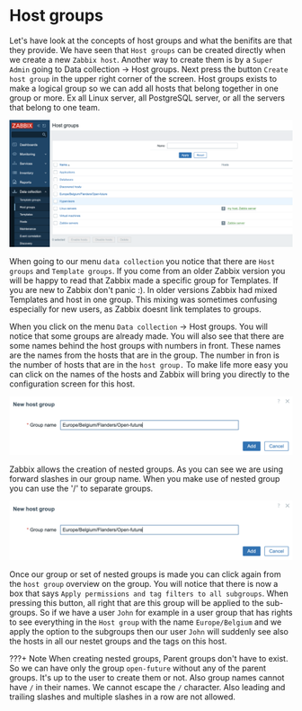# Host groups

Let's have look at the concepts of host groups and what the benifits are that they provide. 
We have seen that ```Host groups``` can be created directly when we create a new ```Zabbix host```.
Another way to create them is by a ```Super Admin``` going to Data collection -> Host groups. Next press the button ```Create host group``` in the upper right corner of the screen.
Host groups exists to make a logical group so we can add all hosts that belong together in one group or more. Ex all Linux server, all PostgreSQL server, or all the servers that belong to one team.


![host-groups](image/all-groups.png)

When going to our menu ```data collection``` you notice that there are ```Host groups``` and ```Template groups```. If you come from an older Zabbix version you will be happy to read that Zabbix made a specific group for Templates. If you are new to Zabbix don't panic :). In older versions Zabbix had mixed Templates and host in one group. This mixing was sometimes confusing especially for new users, as Zabbix doesnt link templates to groups. 

When you click on the menu ```Data collection``` -> Host groups. You will notice that some groups are already made. You will also see that there are some names behind the host groups with numbers in front. These names are the names from the hosts that are in the group. The number in fron is the number of hosts that are in the ```host group.``` To make life more easy you can click on the names of the hosts and Zabbix will bring you directly to the configuration screen for this host.

![host-groups](image/host-groups.png)

Zabbix allows the creation of nested groups. As you can see we are using forward slashes in our group name. When you make use of nested group you can use the '/' to separate groups. 


![host-groups](image/host-groups.png)

Once our group or set of nested groups is made you can click again from the ```host group``` overview on the group. You will notice that there is now a box that says ```Apply permissions and tag filters to all subgroups```. When pressing this button, all right that are this group will be applied to the sub-groups. So if we have a user ```John``` for example in a user group that has rights to see everything in the ```Host group``` with the name ```Europe/Belgium``` and we apply the option to the subgroups then our user ```John``` will suddenly see also the hosts in all our nestet groups and the tags on this host.



???+ Note
    When creating nested groups, Parent groups don't have to exist. So we can have only the group ```open-future``` without any of the parent groups. It's up to the user to create them or not. Also group names cannot have `/` in their names. We cannot escape the `/` character. Also leading and trailing slashes and multiple slashes in a row are not allowed.


